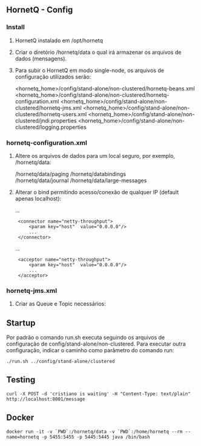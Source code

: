 ## HornetQ - Config

### Install

1. HornetQ instalado em /opt/hornetq

2. Criar o diretório /hornetq/data o qual irá armazenar os arquivos de dados (mensagens).

3. Para subir o HornetQ em modo single-node, os arquivos de configuração utilizados serão:
 
	<hornetq_home>/config/stand-alone/non-clustered/hornetq-beans.xml
	<hornetq_home>/config/stand-alone/non-clustered/hornetq-configuration.xml
	<hornetq_home>/config/stand-alone/non-clustered/hornetq-jms.xml
	<hornetq_home>/config/stand-alone/non-clustered/hornetq-users.xml
	<hornetq_home>/config/stand-alone/non-clustered/jndi.properties
	<hornetq_home>/config/stand-alone/non-clustered/logging.properties

### hornetq-configuration.xml

1. Altere os arquivos de dados para um local seguro, por exemplo, /hornetq/data:
 
	<paging-directory>/hornetq/data/paging</paging-directory>
	<bindings-directory>/hornetq/databindings</bindings-directory>	
	<journal-directory>/hornetq/data/journal</journal-directory>
	<large-messages-directory>/hornetq/data/large-messages</large-messages-directory>

2. Alterar o bind permitindo acesso/conexão de qualquer IP (default apenas localhost):
 
	<connectors>
		<connector name="netty">
			<param key="host"  value="0.0.0.0"/>
			...
		</connector>
		
		<connector name="netty-throughput">
			<param key="host"  value="0.0.0.0"/>
			...
		</connector>
	</connectors>

	<acceptors>
		<acceptor name="netty">
			<param key="host"  value="0.0.0.0"/>
			...
		</acceptor>
		
		<acceptor name="netty-throughput">
			<param key="host"  value="0.0.0.0"/>
			...
		</acceptor>
	</acceptors>

### hornetq-jms.xml

1. Criar as Queue e Topic necessários:
 
	<queue name="LogAcessoQueue">
		<entry name="/queue/LogAcessoQueue"/>
	</queue>

## Startup

Por padrão o comando run.sh executa seguindo os arquivos de configuração de config/stand-alone/non-clustered. Para executar outra configuração, indicar o caminho como parâmetro do comando run:

	./run.sh ../config/stand-alone/clustered

## Testing

	curl -X POST -d 'cristiano is waiting' -H "Content-Type: text/plain" http://localhost:8001/message

## Docker

	docker run -it -v `PWD`:/hornetq/data -v `PWD`:/home/hornetq --rm --name=hornetq -p 5455:5455 -p 5445:5445 java /bin/bash


